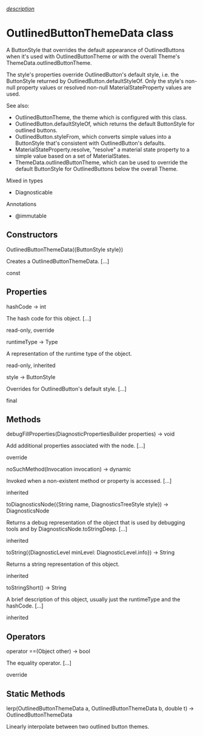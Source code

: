 [*description*][description]

# OutlinedButtonThemeData class #

A ButtonStyle that overrides the default appearance of OutlinedButtons when it's used with OutlinedButtonTheme or with the overall Theme's ThemeData.outlinedButtonTheme.

The style's properties override OutlinedButton's default style, i.e. the ButtonStyle returned by OutlinedButton.defaultStyleOf. Only the style's non-null property values or resolved non-null MaterialStateProperty values are used.

See also:

 *  OutlinedButtonTheme, the theme which is configured with this class.
 *  OutlinedButton.defaultStyleOf, which returns the default ButtonStyle for outlined buttons.
 *  OutlinedButton.styleFrom, which converts simple values into a ButtonStyle that's consistent with OutlinedButton's defaults.
 *  MaterialStateProperty.resolve, "resolve" a material state property to a simple value based on a set of MaterialStates.
 *  ThemeData.outlinedButtonTheme, which can be used to override the default ButtonStyle for OutlinedButtons below the overall Theme.

Mixed in types

 *  Diagnosticable

Annotations

 *  @immutable

## Constructors ##

OutlinedButtonThemeData(\{ButtonStyle style\})

Creates a OutlinedButtonThemeData. \[...\]

const

## Properties ##

hashCode → int

The hash code for this object. \[...\]

read-only, override

runtimeType → Type

A representation of the runtime type of the object.

read-only, inherited

style → ButtonStyle

Overrides for OutlinedButton's default style. \[...\]

final

## Methods ##

debugFillProperties(DiagnosticPropertiesBuilder properties) → void

Add additional properties associated with the node. \[...\]

override

noSuchMethod(Invocation invocation) → dynamic

Invoked when a non-existent method or property is accessed. \[...\]

inherited

toDiagnosticsNode(\{String name, DiagnosticsTreeStyle style\}) → DiagnosticsNode

Returns a debug representation of the object that is used by debugging tools and by DiagnosticsNode.toStringDeep. \[...\]

inherited

toString(\{DiagnosticLevel minLevel: DiagnosticLevel.info\}) → String

Returns a string representation of this object.

inherited

toStringShort() → String

A brief description of this object, usually just the runtimeType and the hashCode. \[...\]

inherited

## Operators ##

operator ==(Object other) → bool

The equality operator. \[...\]

override

## Static Methods ##

lerp(OutlinedButtonThemeData a, OutlinedButtonThemeData b, double t) → OutlinedButtonThemeData

Linearly interpolate between two outlined button themes.


[description]: https://github.com/flutter/flutter/blob/master/packages/flutter/lib/src/material/outlined_button_theme.dart#L34